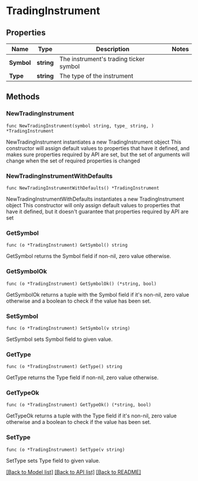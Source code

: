 # TradingInstrument

## Properties

Name | Type | Description | Notes
------------ | ------------- | ------------- | -------------
**Symbol** | **string** | The instrument&#39;s trading ticker symbol | 
**Type** | **string** | The type of the instrument | 

## Methods

### NewTradingInstrument

`func NewTradingInstrument(symbol string, type_ string, ) *TradingInstrument`

NewTradingInstrument instantiates a new TradingInstrument object
This constructor will assign default values to properties that have it defined,
and makes sure properties required by API are set, but the set of arguments
will change when the set of required properties is changed

### NewTradingInstrumentWithDefaults

`func NewTradingInstrumentWithDefaults() *TradingInstrument`

NewTradingInstrumentWithDefaults instantiates a new TradingInstrument object
This constructor will only assign default values to properties that have it defined,
but it doesn't guarantee that properties required by API are set

### GetSymbol

`func (o *TradingInstrument) GetSymbol() string`

GetSymbol returns the Symbol field if non-nil, zero value otherwise.

### GetSymbolOk

`func (o *TradingInstrument) GetSymbolOk() (*string, bool)`

GetSymbolOk returns a tuple with the Symbol field if it's non-nil, zero value otherwise
and a boolean to check if the value has been set.

### SetSymbol

`func (o *TradingInstrument) SetSymbol(v string)`

SetSymbol sets Symbol field to given value.


### GetType

`func (o *TradingInstrument) GetType() string`

GetType returns the Type field if non-nil, zero value otherwise.

### GetTypeOk

`func (o *TradingInstrument) GetTypeOk() (*string, bool)`

GetTypeOk returns a tuple with the Type field if it's non-nil, zero value otherwise
and a boolean to check if the value has been set.

### SetType

`func (o *TradingInstrument) SetType(v string)`

SetType sets Type field to given value.



[[Back to Model list]](../README.md#documentation-for-models) [[Back to API list]](../README.md#documentation-for-api-endpoints) [[Back to README]](../README.md)


